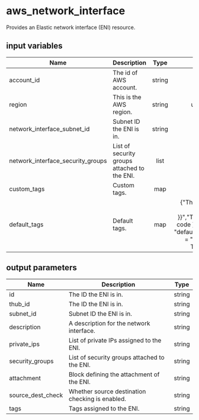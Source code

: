 # aws_network_interface

Provides an Elastic network interface (ENI) resource.

## input variables

| Name | Description | Type | Default | Required |
|------|-------------|:----:|:-----:|:-----:|
|account_id|The id of AWS account.|string||Yes|
|region|This is the AWS region.|string|us-east-1|Yes|
|network_interface_subnet_id|Subnet ID the ENI is in.|string||Yes|
|network_interface_security_groups|List of security groups attached to the ENI.|list||Yes|
|custom_tags|Custom tags.|map||No|
|default_tags|Default tags.|map|{"ThubName"= "{{ name }}","ThubCode"= "{{ code }}","ThubEnv"= "default","Description" = "Managed by TerraHub"}|No|

## output parameters

| Name | Description | Type |
|------|-------------|:----:|
|id|The ID the ENI is in.|string|
|thub_id|The ID the ENI is in.|string|
|subnet_id|Subnet ID the ENI is in.|string|
|description|A description for the network interface.|string|
|private_ips|List of private IPs assigned to the ENI.|string|
|security_groups|List of security groups attached to the ENI.|string|
|attachment|Block defining the attachment of the ENI.|string|
|source_dest_check|Whether source destination checking is enabled.|string|
|tags|Tags assigned to the ENI.|string|

